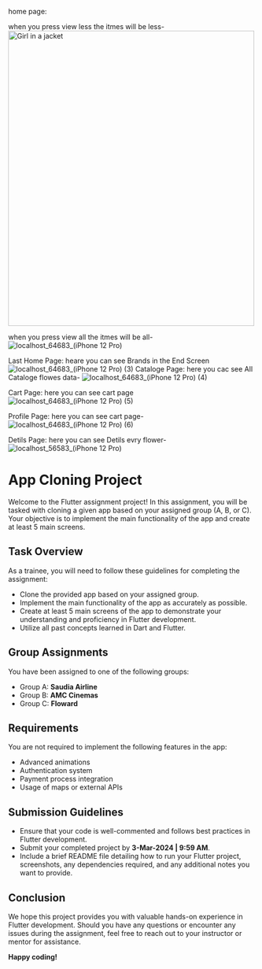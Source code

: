 home page:

when you press view less the itmes will be less-
<img src="![localhost_64683_(iPhone 12 Pro) (1)](https://github.com/Saod5557/Project-5/assets/124809082/588b468f-2b00-41ff-a2a0-dc86f4f295ce)" alt="Girl in a jacket" width="500" height="600">


when you press view all the itmes will be all-
![localhost_64683_(iPhone 12 Pro)](https://github.com/Saod5557/Project-5/assets/124809082/6e7ea39e-39c0-420a-826c-bbf7864f112b)




 Last Home Page:   heare you can see Brands  in the End Screen
 ![localhost_64683_(iPhone 12 Pro) (3)](https://github.com/Saod5557/Project-5/assets/124809082/71365442-3232-4994-8b07-6cf95d64642a)
 Cataloge Page:
 here you cac see All Cataloge flowes data-
![localhost_64683_(iPhone 12 Pro) (4)](https://github.com/Saod5557/Project-5/assets/124809082/0a7b2d9e-da93-4509-b75f-f1be1d73585f)

Cart Page:
here you can see cart page
![localhost_64683_(iPhone 12 Pro) (5)](https://github.com/Saod5557/Project-5/assets/124809082/6561345e-24a9-4ae7-9faa-148f171b3ea5)


Profile Page:
here you can see cart page-
![localhost_64683_(iPhone 12 Pro) (6)](https://github.com/Saod5557/Project-5/assets/124809082/f98516e6-e1e9-4532-b32c-b22b525df105)

Detils Page:
here you can see Detils evry flower-
![localhost_56583_(iPhone 12 Pro)](https://github.com/Saod5557/Project-5/assets/124809082/2e211600-c61f-40aa-b0db-6e8d6e7f9352)



# App Cloning Project
Welcome to the Flutter assignment project! In this assignment, you will be tasked with cloning a given app based on your assigned group (A, B, or C). Your objective is to implement the main functionality of the app and create at least 5 main screens.

## Task Overview
As a trainee, you will need to follow these guidelines for completing the assignment:
- Clone the provided app based on your assigned group.
- Implement the main functionality of the app as accurately as possible.
- Create at least 5 main screens of the app to demonstrate your understanding and proficiency in Flutter development.
- Utilize all past concepts learned in Dart and Flutter.

## Group Assignments
You have been assigned to one of the following groups:
- Group A: **Saudia Airline**
- Group B: **AMC Cinemas**
- Group C: **Floward**

## Requirements
You are not required to implement the following features in the app:
- Advanced animations
- Authentication system
- Payment process integration
- Usage of maps or external APIs

## Submission Guidelines
- Ensure that your code is well-commented and follows best practices in Flutter development.
- Submit your completed project by **3-Mar-2024 | 9:59 AM**.
- Include a brief README file detailing how to run your Flutter project, screenshots, any dependencies required, and any additional notes you want to provide.

## Conclusion
We hope this project provides you with valuable hands-on experience in Flutter development. Should you have any questions or encounter any issues during the assignment, feel free to reach out to your instructor or mentor for assistance.

**Happy coding!**
